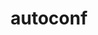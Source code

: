 ---
title: "autoconf"
layout: cache
categories: [package, v0.18.0]
meta: {"versions": ["2.69"], "compilers": ["gcc@=7.5.0", "gcc@=8.4.0"], "oss": ["ubuntu18.04"], "platforms": ["linux"], "targets": ["x86_64"], "stacks": ["build_systems", "data-vis-sdk", "e4s", "radiuss", "root", "tutorial"], "num_specs": 2, "num_specs_by_stack": {"tutorial": 2, "e4s": 1, "radiuss": 1, "data-vis-sdk": 1, "build_systems": 1, "root": 2}}
spec_details: [{"hash": "hlj3ujmrsu5gs7uhfdotozzg6ipys45b", "compiler": "gcc@=7.5.0", "versions": ["2.69"], "os": "ubuntu18.04", "platform": "linux", "target": "x86_64", "variants": ["patches=35c4492,7793209,a49dd5b"], "stacks": ["tutorial", "e4s", "radiuss", "data-vis-sdk", "build_systems", "root"], "size": "-", "tarball": "https://binaries.spack.io/releases/v0.18.0/build_cache/linux-ubuntu18.04-x86_64/gcc-7.5.0/autoconf-2.69/linux-ubuntu18.04-x86_64-gcc-7.5.0-autoconf-2.69-hlj3ujmrsu5gs7uhfdotozzg6ipys45b.spack"}, {"hash": "vtvkpesgwphtaypnqf22mvedsacvju7y", "compiler": "gcc@=8.4.0", "versions": ["2.69"], "os": "ubuntu18.04", "platform": "linux", "target": "x86_64", "variants": ["patches=35c4492,7793209,a49dd5b"], "stacks": ["tutorial", "root"], "size": "-", "tarball": "https://binaries.spack.io/releases/v0.18.0/build_cache/linux-ubuntu18.04-x86_64/gcc-8.4.0/autoconf-2.69/linux-ubuntu18.04-x86_64-gcc-8.4.0-autoconf-2.69-vtvkpesgwphtaypnqf22mvedsacvju7y.spack"}]
---